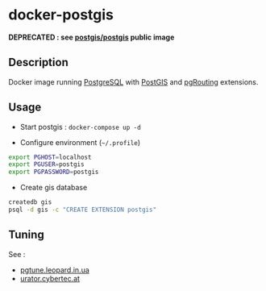 # docker-postgis

**DEPRECATED : see [postgis/postgis](https://hub.docker.com/r/postgis/postgis) public image**

## Description

Docker image running [PostgreSQL](https://hub.docker.com/_/postgres) with [PostGIS](https://postgis.net/) and [pgRouting](https://pgrouting.org/) extensions.

## Usage

* Start postgis : `docker-compose up -d`

* Configure environment (`~/.profile`)

```bash
export PGHOST=localhost
export PGUSER=postgis
export PGPASSWORD=postgis
```

* Create gis database

```bash
createdb gis
psql -d gis -c "CREATE EXTENSION postgis"
```

## Tuning

See :

* [pgtune.leopard.in.ua](http://pgtune.leopard.in.ua/)
* [urator.cybertec.at](http://pgconfigurator.cybertec.at/)

